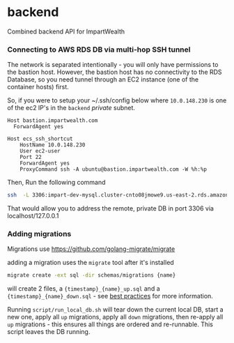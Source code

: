 #
# backend
Combined backend API for ImpartWealth


### Connecting to AWS RDS DB via multi-hop SSH tunnel
The network is separated intentionally - you will only have permissions to the
bastion host.  However, the bastion host has no connectivity to the RDS Database,
so you need tunnel through an EC2 instance (one of the container hosts) first.

So, if you were to setup your ~/.ssh/config below where `10.0.148.230` is one of
the ec2 IP's in the `backend` _private_ subnet.

``` 
Host bastion.impartwealth.com
  ForwardAgent yes

Host ecs_ssh_shortcut
    HostName 10.0.148.230
    User ec2-user
    Port 22
    ForwardAgent yes
    ProxyCommand ssh -A ubuntu@bastion.impartwealth.com -W %h:%p
```

Then, Run the following command 
```bash
ssh  -L 3306:impart-dev-mysql.cluster-cnto08jmowe9.us-east-2.rds.amazonaws.com:3306 ecs_ssh_shortcut
```

That would allow you to address the remote, private DB in port 3306 
via localhost/127.0.0.1

### Adding migrations

Migrations use https://github.com/golang-migrate/migrate 

adding a migration uses the `migrate` tool after it's installed
```bash
migrate create -ext sql -dir schemas/migrations {name}
```

will create 2 files, a `{timestamp}_{name}_up.sql` and a `{timestamp}_{name}_down.sql` - see
[best practices](https://github.com/golang-migrate/migrate/blob/master/MIGRATIONS.md) for more information.

Running `script/run_local_db.sh` will tear down the current local DB,
start a new one, apply all `up` migrations, apply all `down` migrations, then
re-apply all `up` migrations - this ensures all things are ordered and re-runnable.
This script leaves the DB running.
